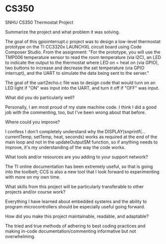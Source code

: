 # CS350
SNHU CS350 Thermostat Project

Summarize the project and what problem it was solving.

  The goal of this gpiointerrupt.c project was to design a low-level thermostat prototype on the TI CC3320x LAUNCHXL circuit board using Code Composer Studio. 
From the assignment: "For the prototype, you will use the TMP006 temperature sensor to read the room temperature (via I2C), an LED to indicate the output to the thermostat where LED on = heat on (via GPIO), two buttons to increase and decrease the set temperature (via GPIO interrupt), and the UART to simulate the data being sent to the server."

  The goal of the uart2echo.c file was to design code that would turn on an LED light if "ON" was input into the UART, and turn it off if "OFF" was input.

What did you do particularly well?

  Personally, I am most proud of my state machine code. I think I did a good job with the commenting, too, but I've been wrong about that before.

Where could you improve?

  I confess I don't completely understand why the DISPLAY(snprintf(... currentTemp, setTemp, heat, seconds) works as required at the end of the main loop and not in the updateOutputSM function, so if anything needs to improve, it's my understanding of the way the code works.

What tools and/or resources are you adding to your support network?

  The TI online documentation has been extremely useful, so that is going into the toolbelt; CCS is also a new tool that I look forward to experimenting with more on my own time.

What skills from this project will be particularly transferable to other projects and/or course work?

  Everything I have learned about embedded systems and the ability to program microcontrollers should be especially useful going forward.

How did you make this project maintainable, readable, and adaptable?

  The tried and true methods of adhering to best coding practices and making in-code documentation/commenting informative but not overwhelming. 
